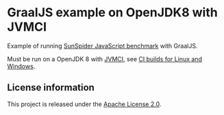 GraalJS example on OpenJDK8 with JVMCI
======================================

Example of running [SunSpider JavaScript benchmark](https://github.com/mozilla/rhino/tree/master/testsrc/benchmarks/sunspider-0.9.1)
with GraalJS.

Must be run on a OpenJDK 8 with [JVMCI](http://openjdk.java.net/jeps/243),
see [CI builds for Linux and Windows](https://github.com/ojdkbuild/contrib_graal-jvmci-8-ci).

License information
-------------------

This project is released under the [Apache License 2.0](http://www.apache.org/licenses/LICENSE-2.0).

